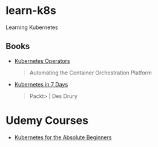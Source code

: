 # learn-k8s
Learning Kubernetes

## Books
- [Kubernetes Operators](docs/kubernetes-operators.md)
  > Automating the Container Orchestration Platform

- [Kubernetes in 7 Days](docs/kubernetes-in-7-days.md)
  > Packt> | Des Drury


# Udemy Courses
- [Kubernetes for the Absolute Beginners](docs/kubernetes-for-the-absolute-beginners.md)